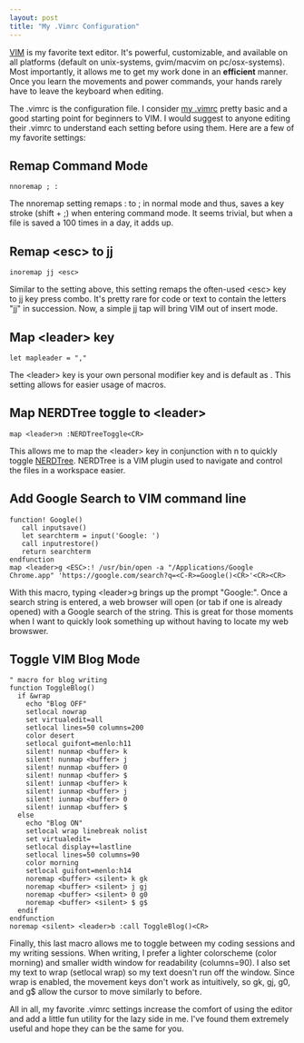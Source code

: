 ```yaml
---
layout: post
title: "My .Vimrc Configuration"
---
```


[VIM][1] is my favorite text editor. It's powerful, customizable, and available on all platforms (default on unix-systems, gvim/macvim on pc/osx-systems). Most importantly, it allows me to get my work done in an **efficient** manner. Once you learn the movements and power commands, your hands rarely have to leave the keyboard when editing.

The .vimrc is the configuration file. I consider [my .vimrc][2] pretty basic and a good starting point for beginners to VIM. I would suggest to anyone editing their .vimrc to understand each setting before using them. Here are a few of my favorite settings:

## Remap Command Mode ##

``` vim
nnoremap ; :
```

The nnoremap setting remaps : to ; in normal mode and thus, saves a key stroke (shift + ;) when entering command mode. It seems trivial, but when a file is saved a 100 times in a day, it adds up.

## Remap &lt;esc&gt; to jj ##

``` vim
inoremap jj <esc>
```

Similar to the setting above, this setting remaps the often-used &lt;esc&gt; key to jj key press combo. It's pretty rare for code or text to contain the letters "jj" in succession. Now, a simple jj tap will bring VIM out of insert mode.

## Map &lt;leader&gt; key ##

``` vim
let mapleader = ","
```

The &lt;leader&gt; key is your own personal modifier key and is default as \. This setting allows for easier usage of <leader> macros.

## Map NERDTree toggle to &lt;leader&gt; ##

``` vim
map <leader>n :NERDTreeToggle<CR>
```

This allows me to map the &lt;leader&gt; key in conjunction with n to quickly toggle [NERDTree][3]. NERDTree is a VIM plugin used to navigate and control the files in a workspace easier.

## Add Google Search to VIM command line ##

``` vim
function! Google()
   call inputsave()
   let searchterm = input('Google: ')
   call inputrestore()
   return searchterm
endfunction
map <leader>g <ESC>:! /usr/bin/open -a "/Applications/Google Chrome.app" 'https://google.com/search?q=<C-R>=Google()<CR>'<CR><CR>
```

With this macro, typing <leader\>g brings up the prompt "Google:". Once a search string is entered, a web browser will open (or tab if one is already opened) with a Google search of the string. This is great for those moments when I want to quickly look something up without having to locate my web browswer.

## Toggle VIM Blog Mode ##

``` vim
" macro for blog writing
function ToggleBlog()
  if &wrap
    echo "Blog OFF"
    setlocal nowrap
    set virtualedit=all
    setlocal lines=50 columns=200
    color desert
    setlocal guifont=menlo:h11
    silent! nunmap <buffer> k
    silent! nunmap <buffer> j
    silent! nunmap <buffer> 0
    silent! nunmap <buffer> $
    silent! iunmap <buffer> k
    silent! iunmap <buffer> j
    silent! iunmap <buffer> 0
    silent! iunmap <buffer> $
  else
    echo "Blog ON"
    setlocal wrap linebreak nolist
    set virtualedit=
    setlocal display+=lastline
    setlocal lines=50 columns=90
    color morning
    setlocal guifont=menlo:h14
    noremap <buffer> <silent> k gk
    noremap <buffer> <silent> j gj
    noremap <buffer> <silent> 0 g0
    noremap <buffer> <silent> $ g$
  endif
endfunction
noremap <silent> <leader>b :call ToggleBlog()<CR>
```

Finally, this last macro allows me to toggle between my coding sessions and my writing sessions. When writing, I prefer a lighter colorscheme (color morning) and smaller width window for readability (columns=90). I also set my text to wrap (setlocal wrap) so my text doesn't run off the window. Since wrap is enabled, the movement keys don't work as intuitively, so gk, gj, g0, and g$ allow the cursor to move similarly to before.

All in all, my favorite .vimrc settings increase the comfort of using the editor and add a little fun utility for the lazy side in me. I've found them extremely useful and hope they can be the same for you.

[1]: http://en.wikipedia.org/wiki/Vim_(text_editor)
[2]: https://github.com/alexle/vimrc/blob/master/.vimrc
[3]: http://www.vim.org/scripts/script.php?script_id=1658
